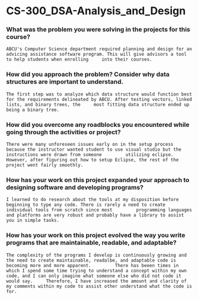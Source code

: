 # CS-300_DSA-Analysis_and_Design

### What was the problem you were solving in the projects for this course?
    ABCU's Computer Science department required planning and design for an advicing assistance software program. This will give advisors a tool to help students when enrolling     into their courses.

### How did you approach the problem? Consider why data structures are important to understand.
    The first step was to analyze which data structure would function best for the requirements delineated by ABCU. After testing vectors, linked lists, and binary trees, the     most fitting data structure ended up being a binary tree. 

### How did you overcome any roadblocks you encountered while going through the activities or project?
    There were many unforeseen issues early on in the setup process because the instructor wanted student to use visual studio but the instructions were drawn from someone         utilizing eclipse. However, after figuring out how to setup Eclipse, the rest of the project went fairly smoothly.

### How has your work on this project expanded your approach to designing software and developing programs?
    I learned to do research about the tools at my disposition before beginning to type any code. There is rarely a need to create individual tools from scratch since most         programming languages and platforms are very robust and probably have a library to assist you in simple tasks.

### How has your work on this project evolved the way you write programs that are maintainable, readable, and adaptable?
    The complexity of the programs I develop is continuously growing and the need to create maintainable, readalbe, and adaptable code is becoming more and more apparent.         There has beeen times in which I spend some time trying to understand a concept within my own code, and I can only imagine what someone else who did not code it would say.     Therefore, I have increased the amount and clarity of my comments within my code to assist other understand what the code is for. 
